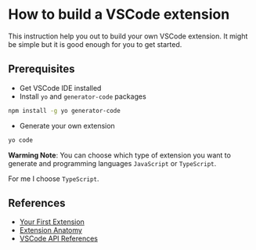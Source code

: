 # How to build a VSCode extension

This instruction help you out to build your own VSCode extension.
It might be simple but it is good enough for you to get started.

## Prerequisites

- Get VSCode IDE installed
- Install `yo` and `generator-code` packages

```sh
npm install -g yo generator-code
```

- Generate your own extension

```sh
yo code
```

**Warming Note**: You can choose which type of extension you want to generate and programming languages `JavaScript` or `TypeScript`.

For me I choose `TypeScript`.

## References

- [Your First Extension](https://code.visualstudio.com/api/get-started/your-first-extension)
- [Extension Anatomy](https://code.visualstudio.com/api/get-started/extension-anatomy)
- [VSCode API References](https://code.visualstudio.com/api/references/vscode-api)
